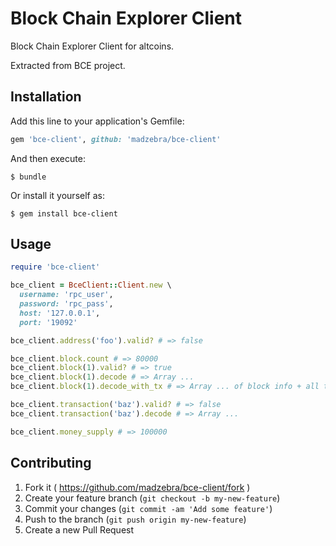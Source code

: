 # Block Chain Explorer Client

Block Chain Explorer Client for altcoins.

Extracted from BCE project.

## Installation

Add this line to your application's Gemfile:

```ruby
gem 'bce-client', github: 'madzebra/bce-client'
```

And then execute:

    $ bundle

Or install it yourself as:

    $ gem install bce-client

## Usage

```ruby
require 'bce-client'

bce_client = BceClient::Client.new \
  username: 'rpc_user',
  password: 'rpc_pass',
  host: '127.0.0.1',
  port: '19092'

bce_client.address('foo').valid? # => false

bce_client.block.count # => 80000
bce_client.block(1).valid? # => true
bce_client.block(1).decode # => Array ...
bce_client.block(1).decode_with_tx # => Array ... of block info + all tx infos

bce_client.transaction('baz').valid? # => false
bce_client.transaction('baz').decode # => Array ...

bce_client.money_supply # => 100000
```

## Contributing

1. Fork it ( https://github.com/madzebra/bce-client/fork )
2. Create your feature branch (`git checkout -b my-new-feature`)
3. Commit your changes (`git commit -am 'Add some feature'`)
4. Push to the branch (`git push origin my-new-feature`)
5. Create a new Pull Request

